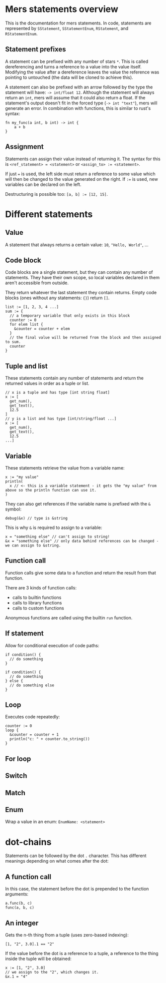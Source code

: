 # Mers statements overview

This is the documentation for mers statements.
In code, statements are represented by `SStatement`, `SStatementEnum`, `RStatement`, and `RStatementEnum`.

## Statement prefixes

A statement can be prefixed with any number of stars `*`. This is called dereferencing and turns a reference to a value into the value itself. Modifying the value after a dereference leaves the value the reference was pointing to untouched (the data will be cloned to achieve this).

A statement can also be prefixed with an arrow followed by the type the statement will have: `-> int/float 12`.
Although the statement will always return an `int`, mers will assume that it could also return a float.
If the statement's output doesn't fit in the forced type (`-> int "text"`), mers will generate an error.
In combination with functions, this is similar to rust's syntax:

    fn my_func(a int, b int) -> int {
        a + b
    }

## Assignment

Statements can assign their value instead of returning it.
The syntax for this is `<ref_statement> = <statement>` or `<assign_to> := <statement>`.

If just `=` is used, the left side must return a reference to some value which will then be changed to the value generated on the right.
If `:=` is used, new variables can be declared on the left.

Destructuring is possible too: `[a, b] := [12, 15]`.

# Different statements

## Value

A statement that always returns a certain value: `10`, `"Hello, World"`, ...

## Code block

Code blocks are a single statement, but they can contain any number of statements.
They have their own scope, so local variables declared in them aren't accessible from outside.

They return whatever the last statement they contain returns. Empty code blocks (ones without any statements: `{}`) return `[]`.

    list := [1, 2, 3, 4 ...]
    sum := {
      // a temporary variable that only exists in this block
      counter := 0
      for elem list {
        &counter = counter + elem
      }
      // the final value will be returned from the block and then assigned to sum.
      counter
    }

## Tuple and list

These statements contain any number of statements and return the returned values in order as a tuple or list.

    // x is a tuple and has type [int string float]
    x := [
      get_num(),
      get_text(),
      12.5
    ]
    // y is a list and has type [int/string/float ...]
    x := [
      get_num(),
      get_text(),
      12.5
    ...]

## Variable

These statements retrieve the value from a variable name:

    x := "my value"
    println(
      x // <- this is a variable statement - it gets the "my value" from above so the println function can use it.
    )

They can also get references if the variable name is prefixed with the `&` symbol:

    debug(&x) // type is &string

This is why `&` is required to assign to a variable:

    x = "something else" // can't assign to string!
    &x = "something else" // only data behind references can be changed - we can assign to &string.

## Function call

Function calls give some data to a function and return the result from that function.

There are 3 kinds of function calls:

- calls to builtin functions
- calls to library functions
- calls to custom functions

Anonymous functions are called using the builtin `run` function.

## If statement

Allow for conditional execution of code paths:

    if condition() {
      // do something
    }

    if condition() {
      // do something
    } else {
      // do something else
    }

## Loop

Executes code repeatedly:

    counter := 0
    loop {
      &counter = counter + 1
      println("c: " + counter.to_string())
    }

## For loop

## Switch

## Match

## Enum

Wrap a value in an enum: `EnumName: <statement>`

# dot-chains

Statements can be followed by the dot `.` character. This has different meanings depending on what comes after the dot:

## A function call

In this case, the statement before the dot is prepended to the function arguments:

    a.func(b, c)
    func(a, b, c)

## An integer

Gets the n-th thing from a tuple (uses zero-based indexing):

    [1, "2", 3.0].1 == "2"

If the value before the dot is a reference to a tuple, a reference to the thing inside the tuple will be obtained:

    x := [1, "2", 3.0]
    // we assign to the "2", which changes it.
    &x.1 = "4"
